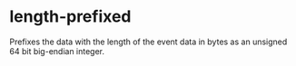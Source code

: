 # length-prefixed

Prefixes the data with the length of the event data in bytes as an unsigned 64 bit big-endian integer.


